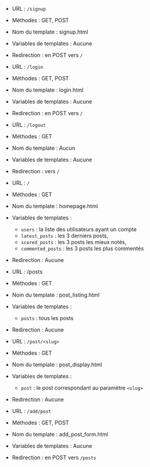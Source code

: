 * URL : `/signup`
* Méthodes : GET, POST
* Nom du template : signup.html
* Variables de templates : Aucune
* Redirection : en POST vers `/`


* URL : `/login`
* Méthodes : GET, POST
* Nom du template : login.html
* Variables de templates : Aucune
* Redirection : en POST vers `/`


* URL : `/logout`
* Méthodes : GET
* Nom du template : Aucun
* Variables de templates : Aucune
* Redirection : vers `/`


* URL : `/`
* Méthodes : GET
* Nom du template : homepage.html
* Variables de templates :
  * `users` : la liste des utilisateurs ayant un compte
  * `latest_posts` : les 3 derniers posts,
  * `scored_posts` : les 3 posts les mieux notés,
  * `commented_posts` : les 3 posts les plus commentés
* Redirection : Aucune

* URL : /posts
* Méthodes : GET
* Nom du template : post_listing.html
* Variables de templates :
  * `posts` : tous les posts
* Redirection : Aucune


* URL : `/post/<slug>`
* Méthodes : GET
* Nom du template : post_display.html
* Variables de templates :
  * `post` : le post correspondant au paramètre `<slug>`
* Redirection : Aucune

* URL : `/add/post`
* Méthodes : GET, POST
* Nom du template : add_post_form.html
* Variables de templates : Aucune
* Redirection : en POST vers `/posts`
